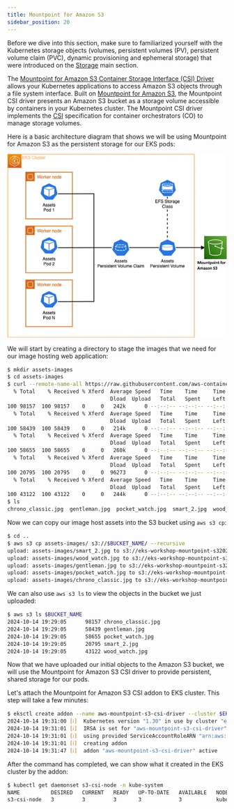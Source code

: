 ```yaml
---
title: Mountpoint for Amazon S3
sidebar_position: 20
---
```


Before we dive into this section, make sure to familiarized yourself with the Kubernetes storage objects (volumes, persistent volumes (PV), persistent volume claim (PVC), dynamic provisioning and ephemeral storage) that were introduced on the [Storage](../index.md) main section.

The [Mountpoint for Amazon S3 Container Storage Interface (CSI) Driver](https://github.com/awslabs/mountpoint-s3-csi-driver) allows your Kubernetes applications to access Amazon S3 objects through a file system interface. Built on [Mountpoint for Amazon S3](https://github.com/awslabs/mountpoint-s3), the Mountpoint CSI driver presents an Amazon S3 bucket as a storage volume accessible by containers in your Kubernetes cluster. The Mountpoint CSI driver implements the [CSI](https://github.com/container-storage-interface/spec/blob/master/spec.md) specification for container orchestrators (CO) to manage storage volumes.

Here is a basic architecture diagram that shows we will be using Mountpoint for Amazon S3 as the persistent storage for our EKS pods:

![Assets with S3](./assets/assets-s3.webp)

We will start by creating a directory to stage the images that we need for our image hosting web application:

```bash
$ mkdir assets-images
$ cd assets-images
$ curl --remote-name-all https://raw.githubusercontent.com/aws-containers/retail-store-sample-app/main/src/assets/public/assets/{chrono_classic.jpg,gentleman.jpg,pocket_watch.jpg,smart_2.jpg,wood_watch.jpg}
  % Total    % Received % Xferd  Average Speed   Time    Time     Time  Current
                                 Dload  Upload   Total   Spent    Left  Speed
100 98157  100 98157    0     0   242k      0 --:--:-- --:--:-- --:--:--  242k
  % Total    % Received % Xferd  Average Speed   Time    Time     Time  Current
                                 Dload  Upload   Total   Spent    Left  Speed
100 58439  100 58439    0     0   214k      0 --:--:-- --:--:-- --:--:--  214k
  % Total    % Received % Xferd  Average Speed   Time    Time     Time  Current
                                 Dload  Upload   Total   Spent    Left  Speed
100 58655  100 58655    0     0   260k      0 --:--:-- --:--:-- --:--:--  260k
  % Total    % Received % Xferd  Average Speed   Time    Time     Time  Current
                                 Dload  Upload   Total   Spent    Left  Speed
100 20795  100 20795    0     0  96273      0 --:--:-- --:--:-- --:--:-- 96273
  % Total    % Received % Xferd  Average Speed   Time    Time     Time  Current
                                 Dload  Upload   Total   Spent    Left  Speed
100 43122  100 43122    0     0   244k      0 --:--:-- --:--:-- --:--:--  243k
$ ls 
chrono_classic.jpg  gentleman.jpg  pocket_watch.jpg  smart_2.jpg  wood_watch.jpg
```

Now we can copy our image host assets into the S3 bucket using `aws s3 cp`:

```bash
$ cd ..
$ aws s3 cp assets-images/ s3://$BUCKET_NAME/ --recursive
upload: assets-images/smart_2.jpg to s3://eks-workshop-mountpoint-s320241014192132282600000002/smart_2.jpg
upload: assets-images/wood_watch.jpg to s3://eks-workshop-mountpoint-s320241014192132282600000002/wood_watch.jpg
upload: assets-images/gentleman.jpg to s3://eks-workshop-mountpoint-s320241014192132282600000002/gentleman.jpg
upload: assets-images/pocket_watch.jpg to s3://eks-workshop-mountpoint-s320241014192132282600000002/pocket_watch.jpg
upload: assets-images/chrono_classic.jpg to s3://eks-workshop-mountpoint-s320241014192132282600000002/chrono_classic.jpg
````

We can also use `aws s3 ls` to view the objects in the bucket we just uploaded:

```bash
$ aws s3 ls $BUCKET_NAME
2024-10-14 19:29:05      98157 chrono_classic.jpg
2024-10-14 19:29:05      58439 gentleman.jpg
2024-10-14 19:29:05      58655 pocket_watch.jpg
2024-10-14 19:29:05      20795 smart_2.jpg
2024-10-14 19:29:05      43122 wood_watch.jpg
```
Now that we have uploaded our initial objects to the Amazon S3 bucket, we will use the Mountpoint for Amazon S3 CSI driver to provide persistent, shared storage for our pods.

Let's attach the Mountpoint for Amazon S3 CSI addon to EKS cluster. This step will take a few minutes:

```bash
$ eksctl create addon --name aws-mountpoint-s3-csi-driver --cluster $EKS_CLUSTER_NAME --service-account-role-arn $S3_CSI_ADDON_ROLE --force
2024-10-14 19:31:00 [ℹ]  Kubernetes version "1.30" in use by cluster "eks-workshop"
2024-10-14 19:31:01 [ℹ]  IRSA is set for "aws-mountpoint-s3-csi-driver" addon; will use this to configure IAM permissions
2024-10-14 19:31:01 [ℹ]  using provided ServiceAccountRoleARN "arn:aws:iam::010526255481:role/eks-workshop-s3-csi-20241014192132277700000001"
2024-10-14 19:31:01 [ℹ]  creating addon
2024-10-14 19:31:47 [ℹ]  addon "aws-mountpoint-s3-csi-driver" active
```
After the command has completed, we can show what it created in the EKS cluster by the addon:

```bash
$ kubectl get daemonset s3-csi-node -n kube-system
NAME          DESIRED   CURRENT   READY   UP-TO-DATE   AVAILABLE   NODE SELECTOR            AGE
s3-csi-node   3         3         3       3            3           kubernetes.io/os=linux   61s
```
